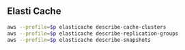 Elasti Cache
-

````sh
aws --profile=$p elasticache describe-cache-clusters
aws --profile=$p elasticache describe-replication-groups
aws --profile=$p elasticache describe-snapshots
````

